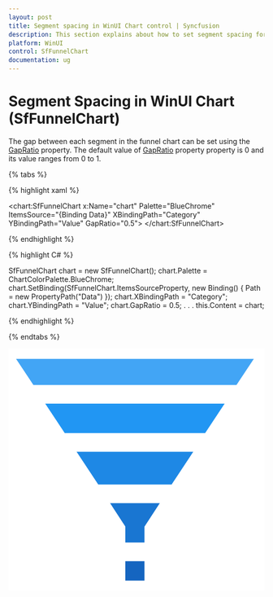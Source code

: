 ```yaml
---
layout: post
title: Segment spacing in WinUI Chart control | Syncfusion
description: This section explains about how to set segment spacing for the Syncfusion WinUI Chart (SfFunnelChart) control
platform: WinUI
control: SfFunnelChart
documentation: ug
---
```


# Segment Spacing in WinUI Chart (SfFunnelChart)

The gap between each segment in the funnel chart can be set using the [GapRatio]() property. The default value of [GapRatio]() property property is 0 and its value ranges from 0 to 1.

{% tabs %} 

{% highlight xaml %}

<chart:SfFunnelChart x:Name="chart"
        Palette="BlueChrome"
        ItemsSource="{Binding Data}" 
        XBindingPath="Category" 
        YBindingPath="Value" 
        GapRatio="0.5">
</chart:SfFunnelChart>
 
{% endhighlight %}

{% highlight C# %}

SfFunnelChart chart = new SfFunnelChart();
chart.Palette = ChartColorPalette.BlueChrome;
chart.SetBinding(SfFunnelChart.ItemsSourceProperty, new Binding() { Path = new PropertyPath("Data") });
chart.XBindingPath = "Category";
chart.YBindingPath = "Value";
chart.GapRatio = 0.5;
. . . 
this.Content = chart;

{% endhighlight %}

{% endtabs %}

![Segment spacing in WinUI Chart](Segment-spacing_images/winui-chart_gap_ratio.png)

